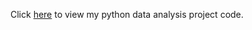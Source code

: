 Click [here](https://github.com/lay-anwar/Atmospheric-Carbon-Dioxide-Levels/blob/main/Final%20Report%20Project%20-%20Atmospheric%20Carbon%20Dioxide%20Levels.ipynb) to view my python data analysis project code.
